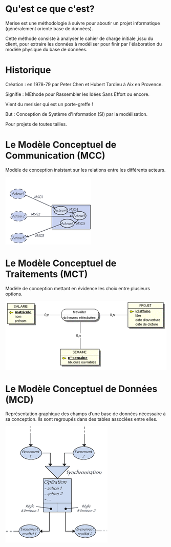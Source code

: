 # Qu'est ce que c'est?

Merise est une méthodologie à suivre pour aboutir un projet informatique (généralement orienté base de données). 

Cette méthode consiste à analyser le cahier de charge initiale ,issu du client, pour extraire les données à modéliser pour finir par l'élaboration du modèle physique du base de données. 


# Historique

Création : en 1978-79 par Peter Chen et Hubert Tardieu à Aix en Provence.

Signifie : MEthode pour Rassembler les Idées Sans Effort ou encore.

Vient du merisier qui est un porte-greffe !

But : Conception de Système d'Information (SI) par la modélisation.

Pour projets de toutes tailles.


#  Le Modèle Conceptuel de Communication (MCC)

Modèle de conception insistant sur les relations entre les différents acteurs.


![](https://github.com/AntoineSimoni/Merise/blob/master/Images/MCC.gif?raw=true)


# Le Modèle Conceptuel de Traitements (MCT)

Modèle de conception mettant en évidence les choix entre plusieurs options.


![](https://github.com/AntoineSimoni/Merise/blob/master/Images/MCD.gif?raw=true)

# Le Modèle Conceptuel de Données (MCD)

Représentation graphique des champs d’une base de données nécessaire à sa conception. Ils sont regroupés dans des tables associées entre elles.


![](https://github.com/AntoineSimoni/Merise/blob/master/Images/MCT.gif?raw=true)